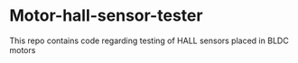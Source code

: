 # Motor-hall-sensor-tester
This repo contains code regarding testing of HALL sensors placed in BLDC motors

